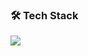 ### 🛠 Tech Stack
<p align="left">
  <img src="https://skillicons.dev/icons?i=js,nodejs,postgres,svelte,mongo,docker,tailwindcss,pnpm,vite,supabase,express,cloudflare,linux,ubuntu,caprover,html,nginx,css,vue&perline=3" />
</p>
